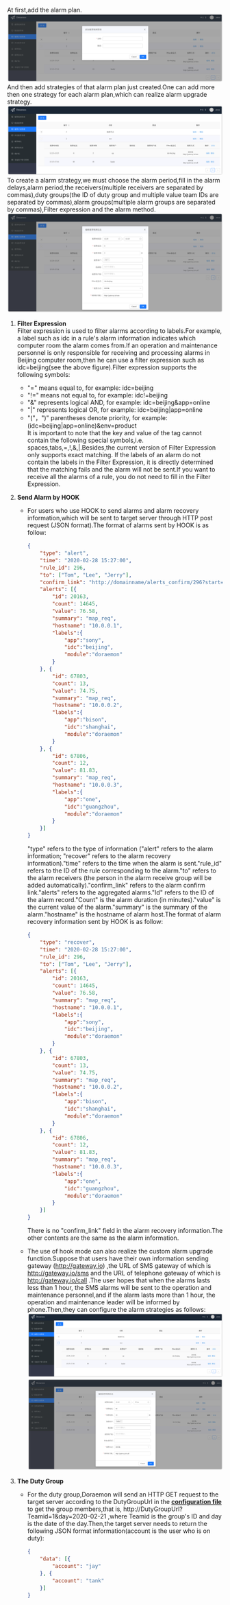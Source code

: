 At first,add the alarm plan. 
![addStrategies](images/addStrategies.png)  
And then add strategies of that alarm plan just created.One can add more then one strategy for each alarm plan,which can realize alarm upgrade strategy.  
![receivers](images/receivers.png)  
To create a alarm strategy,we must choose the alarm period,fill in the alarm delays,alarm period,the receivers(multiple receivers are separated by commas),duty groups(the ID of duty group and multiple value team IDs are separated by commas),alarm groups(multiple alarm groups are separated by commas),Filter expression and the alarm method.  
![receiveredit](images/receiveredit.png)  
 1. **Filter Expression**  
 Filter expression is used to filter alarms according to labels.For example, a label such as idc in a rule's alarm information indicates which computer room the alarm comes from.If an operation and maintenance personnel is only responsible for receiving and processing alarms in Beijing computer room,then he can use a filter expression such as idc=beijing(see the above figure).Filter expression supports the following symbols:
    - "=" means equal to, for example: idc=beijing
    - "!=" means not equal to, for example: idc!=beijing
    - "&" represents logical AND, for example: idc=beijing&app=online
    - "|" represents logical OR, for example: idc=beijing|app=online
    - "("，")" parentheses denote priority, for example: (idc=beijing|app=online)&env=product  
 It is important to note that the key and value of the tag cannot contain the following special symbols,i.e. spaces,tabs,=,!,&,|.Besides,the current version of Filter Expression only supports exact matching. If the labels of an alarm do not contain the labels in the Filter Expression, it is directly determined that the matching fails and the alarm will not be sent.If you want to receive all the alarms of a rule, you do not need to fill in the Filter Expression.
 2. **Send Alarm by HOOK**  
    - For users who use HOOK to send alarms and alarm recovery information,which will be sent to target server through HTTP post request (JSON format).The format of alarms sent by HOOK is as follow:  
        ```json
        {
            "type": "alert",                                                 
            "time": "2020-02-28 15:27:00",                                   
            "rule_id": 296,                                                  
            "to": ["Tom", "Lee", "Jerry"],                                   
            "confirm_link": "http://domainname/alerts_confirm/296?start=1",  
            "alerts": [{                                                                                                                
                "id": 20163,                                                     
                "count": 14645,                                                  
                "value": 76.58,                                             
                "summary": "map_req",                                        
                "hostname": "10.0.0.1",
                "labels":{
                    "app":"sony",
                    "idc":"beijing",
                    "module":"doraemon"
                }
            }, {
                "id": 67803,
                "count": 13,
                "value": 74.75,
                "summary": "map_req",
                "hostname": "10.0.0.2",
                "labels":{
                    "app":"bison",
                    "idc":"shanghai",
                    "module":"doraemon"
                }
            }, {
                "id": 67806,
                "count": 12,
                "value": 81.83,
                "summary": "map_req",
                "hostname": "10.0.0.3",
                "labels":{
                    "app":"one",
                    "idc":"guangzhou",
                    "module":"doraemon"
                }
            }]
        }
        ```  
        "type" refers to the type of information ("alert" refers to the alarm information; "recover" refers to the alarm recovery information)."time" refers to the time when the alarm is sent."rule\_id" refers to the ID of the rule corresponding to the alarm."to" refers to the alarm receivers (the person in the alarm receive group will be added automatically)."confirm_link" refers to the alarm confirm link."alerts" refers to the aggregated alarms."Id" refers to the ID of the alarm record."Count" is the alarm duration (in minutes)."value" is the current value of the alarm."summary" is the summary of the alarm."hostname" is the hostname of alarm host.The format of alarm recovery information sent by HOOK is as follow:  
        ```json
        {
            "type": "recover",                                                 
            "time": "2020-02-28 15:27:00",                                   
            "rule_id": 296,                                                  
            "to": ["Tom", "Lee", "Jerry"],                                   
            "alerts": [{                                                                                                                
                "id": 20163,                                                     
                "count": 14645,                                                  
                "value": 76.58,                                             
                "summary": "map_req",                                        
                "hostname": "10.0.0.1",
                "labels":{
                    "app":"sony",
                    "idc":"beijing",
                    "module":"doraemon"
                }
            }, {
                "id": 67803,
                "count": 13,
                "value": 74.75,
                "summary": "map_req",
                "hostname": "10.0.0.2",
                "labels":{
                    "app":"bison",
                    "idc":"shanghai",
                    "module":"doraemon"
                }
            }, {
                "id": 67806,
                "count": 12,
                "value": 81.83,
                "summary": "map_req",
                "hostname": "10.0.0.3",
                "labels":{
                    "app":"one",
                    "idc":"guangzhou",
                    "module":"doraemon"
                }
            }]
        }
        ```  
        There is no "confirm_link" field in the alarm recovery information.The other contents are the same as the alarm information.  
             
    - The use of hook mode can also realize the custom alarm upgrade function.Suppose that users have their own information sending gateway (http://gateway.io) ,the URL of SMS gateway of which is http://gateway.io/sms and the URL of telephone gateway of which is http://gateway.io/call .The user hopes that when the alarms lasts less than 1 hour, the SMS alarms will be sent to the operation and maintenance personnel,and if the alarm lasts more than 1 hour, the operation and maintenance leader will be informed by phone.Then,they can configure the alarm strategies as follows:  
    ![receiveredit](images/hookupgrade.png)  
    ![addstrategyexample](images/AddStragetyExample.png)
    
3. **The Duty Group** 
    - For the duty group,Doraemon will send an HTTP GET request to the target server according to the DutyGroupUrl in the **[configuration file](ConfigurationItemDescription.md)** to get the group members,that is, http://DutyGroupUrl?Teamid=1&day=2020-02-21 ,where Teamid is the group's ID and day is the date of the day.Then,the target server needs to return the following JSON format information(account is the user who is on duty):
        ```json
        {
            "data": [{
                "account": "jay"
            }, {
                "account": "tank"
            }]
        }
        ```
